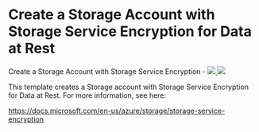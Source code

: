 # Create a Storage Account with Storage Service Encryption for Data at Rest

Create a Storage Account with Storage Service Encryption - <a href="https://portal.azure.com/#create/Microsoft.Template/uri/https%3A%2F%2Fraw.githubusercontent.com%2FAzure%2Fazure-quickstart-templates%2Fmaster%2F201-storage-account-service-encryption-create%2Fazuredeploy.json" target="_blank">
    <img src="http://azuredeploy.net/deploybutton.png"/>
</a>
<a href="http://armviz.io/#/?load=https%3A%2F%2Fraw.githubusercontent.com%2FAzure%2Fazure-quickstart-templates%2Fmaster%2F201-storage-account-service-encryption-create%2Fazuredeploy.json" target="_blank">
    <img src="http://armviz.io/visualizebutton.png"/>
</a>

This template creates a Storage account with Storage Service Encryption for Data at Rest. For more information, see here:

https://docs.microsoft.com/en-us/azure/storage/storage-service-encryption
